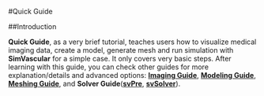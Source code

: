 #Quick Guide

##Introduction

**Quick Guide**, as a very brief tutorial, teaches users how to visualize medical imaging data, create a model, generate mesh and run simulation with **SimVascular** for a simple case. It only covers very basic steps. After learning with this guide, you can check other guides for more explanation/details and advanced options: [**Imaging Guide**](docsImageGuide.html), [**Modeling Guide**](docsModelGuide.html), [**Meshing Guide**](docsMeshing.html), and **Solver Guide**([**svPre**](docsPresolver.html), [**svSolver**](docsFlowSolver.html)).

